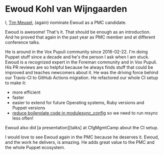 # Ewoud Kohl van Wijngaarden

I, [Tim Meusel](https://github.com/bastelfreak), (again) nominate Ewoud as a PMC
candidate.

Ewoud is awesome! That's it. That should be enough as an introduction. And he
proved that again in the past year as PMC member and at different conference
talks.

He is around in the Vox Pupuli community since 2016-02-22. I'm doing Puppet
stuff since a decade and he's the person I ask when I am stuck. Ewoud
is a recognized expert in the Foreman community and in Vox Pupuli. His PR
reviews are so helpful because he always finds stuff that could be improved and
teaches newcomers about it. He was the driving force behind our Travis-CI to
GitHub Actions migration. He refactored our whole CI setup to make it:
* more efficient
* faster
* easier to extend for future Operating systems, Ruby versions and Puppet versions
* [reduce boilerplate code in modulesync\_config][msync] so we need to run msync less often!

Ewoud also did [a presentation][talks] at CfgMgmtCamp about the CI setup.

I would love to see Ewoud again in the PMC because he deserves it. Ewoud, and
the work he delivers, is amazing. He adds great value to the PMC and the whole
Puppet ecosystem.

[talk]: https://cfp.cfgmgmtcamp.org/2023/talk/DWBWFX/
[msync]: https://github.com/voxpupuli/modulesync_config/pulls?q=is%3Apr+author%3Aekohl+is%3Aclosed
